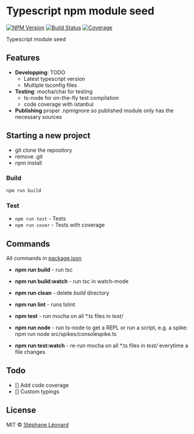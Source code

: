 # Typescript npm module seed

[![NPM Version][npm-image]][npm-url] [![Build Status][travis-image]][travis-url] [![Coverage][coveralls-image]][coveralls-url]

Typescript module seed

## Features

* **Developping**: TODO
    * Latest typescript version
    * Multiple tsconfig files
* **Testing**: mocha/chai for testing
    * ts-node for on-the-fly test compilation
    * code coverage with istanbul
* **Publishing** proper .npmignore so published module only has the necessary sources

## Starting a new project

* git clone the repository
* remove .git
* npm install

### Build

`npm run build`

### Test 

- `npm run test` - Tests
- `npm run cover` - Tests with coverage


## Commands

All commands in [package.json](./package.json)

* **npm run build** - run tsc
* **npm run build:watch** - run tsc in watch-mode
* **npm run clean** - delete *build* directory
* **npm run lint** - runs tslint
* **npm test** - run mocha on all *.ts files in *test/*

* **npm run node** - run ts-node to get a REPL or run a script, e.g. a spike: npm run node src/spikes/consolespike.ts
* **npm run test:watch** - re-run mocha on all *.ts files in *test/* everytime a file changes

## Todo

- [] Add code coverage
- [] Custom typings

## License

MIT © [Stéphane Léonard]()


[npm-url]: https://www.npmjs.org/package/@dfordev/typescript-node-module-seed
[npm-image]: http://img.shields.io/npm/v/@dfordev/typescript-node-module-seed.svg?style=flat-square

[travis-url]: http://travis-ci.org/scallacs/typescript-node-module-seed
[travis-image]: http://img.shields.io/travis/scallacs/typescript-node-module-seed.svg?style=flat-square

[coveralls-url]: https://coveralls.io/r/scallacs/typescript-node-module-seed
[coveralls-image]: https://img.shields.io/coveralls/scallacs/typescript-node-module-seed/master.svg?style=flat-square